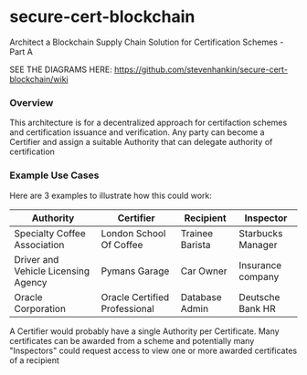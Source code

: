 # secure-cert-blockchain
Architect a Blockchain Supply Chain Solution for Certification Schemes - Part A

SEE THE DIAGRAMS HERE: https://github.com/stevenhankin/secure-cert-blockchain/wiki

### Overview
This architecture is for a decentralized approach for certifaction schemes and certification issuance and verification.
Any party can become a Certifier and assign a suitable Authority that can delegate authority of certification

### Example Use Cases
Here are 3 examples to illustrate how this could work:

| Authority                         | Certifier                   | Recipient     | Inspector         |
|-----------------------------------|-----------------------------|---------------|-------------------|
|Specialty Coffee Association       |London School Of Coffee      |Trainee Barista| Starbucks Manager |
|Driver and Vehicle Licensing Agency|Pymans Garage                |Car Owner      | Insurance company |
|Oracle Corporation                 |Oracle Certified Professional|Database Admin | Deutsche Bank HR  |

A Certifier would probably have a single Authority per Certificate.  Many certificates can be awarded from a scheme and potentially many "Inspectors" could request access to view one or more awarded certificates of a recipient
